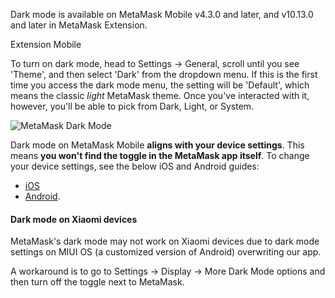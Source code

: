 Dark mode is available on MetaMask Mobile v4.3.0 and later, and v10.13.0 and later in MetaMask Extension.




Extension Mobile


To turn on dark mode, head to Settings -> General, scroll until you see 'Theme', and then select 'Dark' from the dropdown menu. If this is the first time you access the dark mode menu, the setting will be 'Default', which means the classic *light* MetaMask theme. Once you've interacted with it, however, you'll be able to pick from Dark, Light, or System.


![MetaMask Dark Mode](https://support.metamask.io/hc/article_attachments/10110549889435)




Dark mode on MetaMask Mobile **aligns with your device settings**. This means **you won't find the toggle in the MetaMask app itself**. To change your device settings, see the below iOS and Android guides:


* [iOS](https://support.apple.com/en-gb/HT210332)
* [Android](https://support.google.com/accessibility/android/answer/6151800).



#### Dark mode on Xiaomi devices


MetaMask's dark mode may not work on Xiaomi devices due to dark mode settings on MIUI OS (a customized version of Android) overwriting our app.


A workaround is to go to Settings -> Display -> More Dark Mode options and then turn off the toggle next to MetaMask. 




